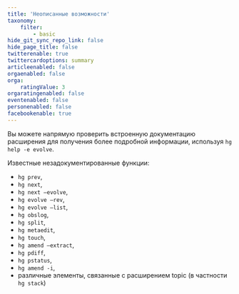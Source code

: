 ```yaml
---
title: 'Неописанные возможности'
taxonomy:
    filter:
        - basic
hide_git_sync_repo_link: false
hide_page_title: false
twitterenable: true
twittercardoptions: summary
articleenabled: false
orgaenabled: false
orga:
    ratingValue: 3
orgaratingenabled: false
eventenabled: false
personenabled: false
facebookenable: true
---
```


Вы можете напрямую проверить встроенную документацию расширения для получения более подробной информации, используя `hg help -e evolve`.

Известные незадокументированные функции:

* `hg prev`,
* `hg next`,
* `hg next –evolve`,
* `hg evolve –rev`,
* `hg evolve –list`,
* `hg obslog`,
* `hg split`,
* `hg metaedit`,
* `hg touch`,
* `hg amend –extract`,
* `hg pdiff`,
* `hg pstatus`,
* `hg amend -i`,
* различные элементы, связанные с расширением topic (в частности `hg stack`)
